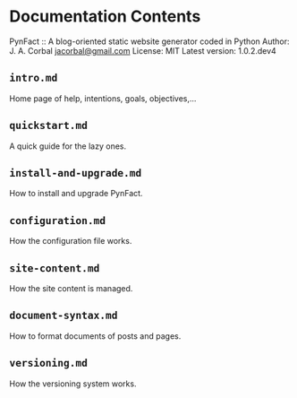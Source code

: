 Documentation Contents
======================

PynFact :: A blog-oriented static website generator coded in Python
Author: J. A. Corbal <jacorbal@gmail.com>
License: MIT
Latest version: 1.0.2.dev4


`intro.md`
----------

Home page of help, intentions, goals, objectives,...

`quickstart.md`
---------------

A quick guide for the lazy ones.

`install-and-upgrade.md`
------------------------

How to install and upgrade PynFact.

`configuration.md`
------------------

How the configuration file works.

`site-content.md`
-----------------

How the site content is managed.

`document-syntax.md`
--------------------

How to format documents of posts and pages.

`versioning.md`
---------------

How the versioning system works.

